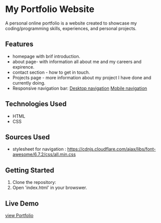 # My Portfolio Website

 A personal online portfolio is a website created to showcase my coding/programming 
skills, experiences, and personal projects. 

## Features
- homepage with brif introduction. 
- about page- with information all about me and my careers and expirence. 
- contact section - how to get in touch.
- Projects page - more information about my project I have done and currently doing.
- Responsive navigation bar: 
[Desktop navigation](\assets\screenshots\desktop.jpg) 
[Mobile navigation](assets\screenshots\nav_mob.jpg)

## Technologies Used
- HTML
- CSS

## Sources Used
- stylesheet for navigation : https://cdnjs.cloudflare.com/ajax/libs/font-awesome/6.7.2/css/all.min.css

## Getting Started 
 1. Clone the repository:
 2. Open 'index.html' in your browswer.

 ## Live Demo
 [view Portfolio](https://SarahAnderson15.github.io/portfolio) 

[def]: assets\screenshots\nav_mob.jpg